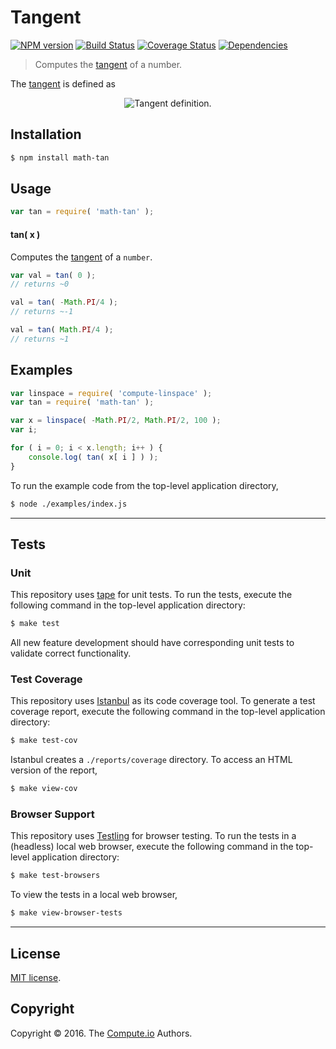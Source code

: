 Tangent
===
[![NPM version][npm-image]][npm-url] [![Build Status][build-image]][build-url] [![Coverage Status][coverage-image]][coverage-url] [![Dependencies][dependencies-image]][dependencies-url]

> Computes the [tangent][tangent] of a number.

The [tangent][tangent] is defined as

<div class="equation" align="center" data-raw-text="\tan x = \frac{\sin x}{\cos x}" data-equation="eq:tangent">
	<img src="https://cdn.rawgit.com/math-io/tan/f9232860446e042bb09ded8ae9e707f7648e286d/docs/img/eqn.svg" alt="Tangent definition.">
	<br>
</div>


## Installation

``` bash
$ npm install math-tan
```


## Usage

``` javascript
var tan = require( 'math-tan' );
```

#### tan( x )

Computes the [tangent][tangent] of a `number`.

``` javascript
var val = tan( 0 );
// returns ~0

val = tan( -Math.PI/4 );
// returns ~-1

val = tan( Math.PI/4 );
// returns ~1
```


## Examples

``` javascript
var linspace = require( 'compute-linspace' );
var tan = require( 'math-tan' );

var x = linspace( -Math.PI/2, Math.PI/2, 100 );
var i;

for ( i = 0; i < x.length; i++ ) {
	console.log( tan( x[ i ] ) );
}
```

To run the example code from the top-level application directory,

``` bash
$ node ./examples/index.js
```


---
## Tests

### Unit

This repository uses [tape][tape] for unit tests. To run the tests, execute the following command in the top-level application directory:

``` bash
$ make test
```

All new feature development should have corresponding unit tests to validate correct functionality.


### Test Coverage

This repository uses [Istanbul][istanbul] as its code coverage tool. To generate a test coverage report, execute the following command in the top-level application directory:

``` bash
$ make test-cov
```

Istanbul creates a `./reports/coverage` directory. To access an HTML version of the report,

``` bash
$ make view-cov
```


### Browser Support

This repository uses [Testling][testling] for browser testing. To run the tests in a (headless) local web browser, execute the following command in the top-level application directory:

``` bash
$ make test-browsers
```

To view the tests in a local web browser,

``` bash
$ make view-browser-tests
```

<!-- [![browser support][browsers-image]][browsers-url] -->


---
## License

[MIT license](http://opensource.org/licenses/MIT).


## Copyright

Copyright &copy; 2016. The [Compute.io][compute-io] Authors.


[npm-image]: http://img.shields.io/npm/v/math-tan.svg
[npm-url]: https://npmjs.org/package/math-tan

[build-image]: http://img.shields.io/travis/math-io/tan/master.svg
[build-url]: https://travis-ci.org/math-io/tan

[coverage-image]: https://img.shields.io/codecov/c/github/math-io/tan/master.svg
[coverage-url]: https://codecov.io/github/math-io/tan?branch=master

[dependencies-image]: http://img.shields.io/david/math-io/tan.svg
[dependencies-url]: https://david-dm.org/math-io/tan

[dev-dependencies-image]: http://img.shields.io/david/dev/math-io/tan.svg
[dev-dependencies-url]: https://david-dm.org/dev/math-io/tan

[github-issues-image]: http://img.shields.io/github/issues/math-io/tan.svg
[github-issues-url]: https://github.com/math-io/tan/issues

[tape]: https://github.com/substack/tape
[istanbul]: https://github.com/gotwarlost/istanbul
[testling]: https://ci.testling.com

[compute-io]: https://github.com/compute-io/
[tangent]: http://mathworld.wolfram.com/Tangent.html
